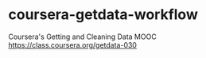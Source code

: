 # coursera-getdata-workflow
Coursera's Getting and Cleaning Data MOOC https://class.coursera.org/getdata-030
